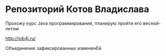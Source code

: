 # Репозиторий Котов Владислава

Прохожу курс Java программирования, планирую пройти его весной-летом

http://job4j.ru/

Объединение зафиксированных измененЕй